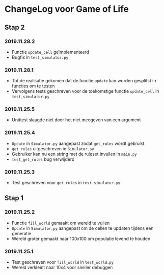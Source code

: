 # ChangeLog voor Game of Life

## Stap 2

### 2019.11.28.2

- Functie `update_cell` geïmplementeerd
- Bugfix in `test_simulator.py`

### 2019.11.28.1

- Tot de realisatie gekomen dat de functie `update` kan worden gesplitst in functies om te testen
- Vervolgens tests geschreven voor de toekomstige functie `update_cell` in `test_simulator.py`

### 2019.11.25.5

- Unittest slaagde niet door het niet meegeven van een argument

### 2019.11.25.4

- `Update` in `Simulator.py` aangepast zodat `get_rules` wordt gebruikt
- `get_rules` uitgeschreven in `Simulator.py`
- Gebruiker kan nu een string met de ruleset invullen in `main.py`
- `test_get_rules` bug verwijderd

### 2019.11.25.3

- Test geschreven voor `get_rules` in `test_simulator.py`

## Stap 1

### 2019.11.25.2

- Functie `fill_world` gemaakt om wereld te vullen
- `Update` in `Simulator.py` aangepast om de cellen te updaten tijdens een generatie
- Wereld groter gemaakt naar 100x100 om populatie levend te houden

### 2019.11.25.1

- Test geschreven voor `fill_world` in `test_world.py`
- Wereld verkleint naar 10x4 voor sneller debuggen
